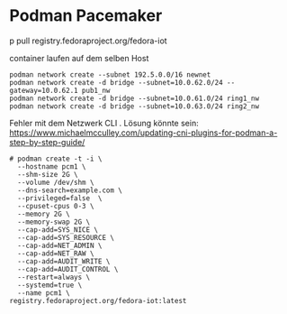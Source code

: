 # Podman Pacemaker

p pull registry.fedoraproject.org/fedora-iot

container laufen auf dem selben Host

```
podman network create --subnet 192.5.0.0/16 newnet
podman network create -d bridge --subnet=10.0.62.0/24 --gateway=10.0.62.1 pub1_nw
podman network create -d bridge --subnet=10.0.61.0/24 ring1_nw
podman network create -d bridge --subnet=10.0.63.0/24 ring2_nw
```

Fehler mit dem Netzwerk CLI . 
Lösung könnte sein: https://www.michaelmcculley.com/updating-cni-plugins-for-podman-a-step-by-step-guide/




```
# podman create -t -i \
  --hostname pcm1 \
  --shm-size 2G \
  --volume /dev/shm \
  --dns-search=example.com \
  --privileged=false  \
  --cpuset-cpus 0-3 \
  --memory 2G \
  --memory-swap 2G \
  --cap-add=SYS_NICE \
  --cap-add=SYS_RESOURCE \
  --cap-add=NET_ADMIN \
  --cap-add=NET_RAW \
  --cap-add=AUDIT_WRITE \
  --cap-add=AUDIT_CONTROL \
  --restart=always \
  --systemd=true \
  --name pcm1 \
registry.fedoraproject.org/fedora-iot:latest
```